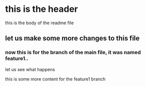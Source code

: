 # this is the header 
this is the body of the readme file 

## let us make some more changes to this file 

### now this is for the branch of the main file, it was named feature1..
let us see what happens 

this is some more content for the feature1 branch